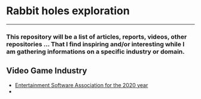 # Rabbit holes exploration

***

### This repository will be a list of articles, reports, videos, other repositories ... That I find inspiring and/or interesting while I am gathering informations on a specific industry or domain.

## Video Game Industry 

- [Entertainment Software Association for the 2020 year](https://www.theesa.com/video-game-impact-map/wp-content/uploads/sites/2/2020/12/Video-Games-in-the-21st-Century-2020-Economic-Impact-Report-Final.pdf)
- 
